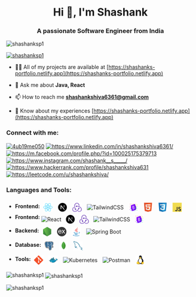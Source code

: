 <h1 align="center">Hi 👋, I'm Shashank</h1>
<h3 align="center">A passionate Software Engineer from India</h3>

<p align="left"> <img src="https://komarev.com/ghpvc/?username=shashanksp1&label=Profile%20views&color=0e75b6&style=flat" alt="shashanksp1" /> </p>

<p align="left"> <a href="https://github.com/ryo-ma/github-profile-trophy"><img src="https://github-profile-trophy.vercel.app/?username=shashanksp1" alt="shashanksp1" /></a> </p>

- 👨‍💻 All of my projects are available at [https://shashanks-portfolio.netlify.app](https://shashanks-portfolio.netlify.app)

- 💬 Ask me about **Java, React**

- 📫 How to reach me **shashankshiva6361@gmail.com**

- 📄 Know about my experiences [https://shashanks-portfolio.netlify.app](https://shashanks-portfolio.netlify.app)

<h3 align="left">Connect with me:</h3>
<p align="left">
<a href="https://twitter.com/4ub19me050" target="blank"><img align="center" src="https://raw.githubusercontent.com/rahuldkjain/github-profile-readme-generator/master/src/images/icons/Social/twitter.svg" alt="4ub19me050" height="30" width="40" /></a>
<a href="https://linkedin.com/in/https://www.linkedin.com/in/shashankshiva6361/" target="blank"><img align="center" src="https://raw.githubusercontent.com/rahuldkjain/github-profile-readme-generator/master/src/images/icons/Social/linked-in-alt.svg" alt="https://www.linkedin.com/in/shashankshiva6361/" height="30" width="40" /></a>
<a href="https://fb.com/https://m.facebook.com/profile.php/?id=100025175379713" target="blank"><img align="center" src="https://raw.githubusercontent.com/rahuldkjain/github-profile-readme-generator/master/src/images/icons/Social/facebook.svg" alt="https://m.facebook.com/profile.php/?id=100025175379713" height="30" width="40" /></a>
<a href="https://instagram.com/https://www.instagram.com/shashank__s_____/" target="blank"><img align="center" src="https://raw.githubusercontent.com/rahuldkjain/github-profile-readme-generator/master/src/images/icons/Social/instagram.svg" alt="https://www.instagram.com/shashank__s_____/" height="30" width="40" /></a>
<a href="https://www.hackerrank.com/https://www.hackerrank.com/profile/shashankshiva631" target="blank"><img align="center" src="https://raw.githubusercontent.com/rahuldkjain/github-profile-readme-generator/master/src/images/icons/Social/hackerrank.svg" alt="https://www.hackerrank.com/profile/shashankshiva631" height="30" width="40" /></a>
<a href="https://www.leetcode.com/https://leetcode.com/u/shashankshiva/" target="blank"><img align="center" src="https://raw.githubusercontent.com/rahuldkjain/github-profile-readme-generator/master/src/images/icons/Social/leet-code.svg" alt="https://leetcode.com/u/shashankshiva/" height="30" width="40" /></a>
</p>

<h3 align="left">Languages and Tools:</h3>
<ul>
  <li>
    <b>Frontend:</b>
    <img src="https://raw.githubusercontent.com/devicons/devicon/master/icons/react/react-original.svg" alt="React" width="25" height="25" style="margin:5px; margin-top:8px; vertical-align:middle;" />
    <img src="https://github.com/ShashankSP1/ShashankSP1/blob/main/nextjs-icon.png" alt="Next.js" width="25" height="25" style="margin:5px; margin-top:8px; vertical-align:middle;" />
    <img src="https://raw.githubusercontent.com/devicons/devicon/master/icons/redux/redux-original.svg" alt="Redux" width="25" height="25" style="margin:5px; margin-top:8px; vertical-align:middle;" />
    <img src="https://www.vectorlogo.zone/logos/tailwindcss/tailwindcss-icon.svg" alt="TailwindCSS" width="25" height="25"style="margin:5px; margin-top:8px; vertical-align:middle;" />
    <img src="https://github.com/ShashankSP1/ShashankSP1/blob/main/icons-hero%402x.png" alt="Bootstrap" width="25" height="25" style="margin:5px; margin-top:8px; vertical-align:middle;" />
    <img src="https://raw.githubusercontent.com/devicons/devicon/master/icons/html5/html5-original.svg" alt="HTML" width="25" height="25" style="margin:5px; margin-top:8px; vertical-align:middle;" />
    <img src="https://raw.githubusercontent.com/devicons/devicon/master/icons/css3/css3-original.svg" alt="CSS" width="25" height="25" style="margin:5px; margin-top:8px; vertical-align:middle;" />
    <img src="https://raw.githubusercontent.com/devicons/devicon/master/icons/javascript/javascript-original.svg" alt="JavaScript" width="25" height="25" style="margin:5px; margin-top:8px; vertical-align:middle;" />
  </li>

  <li>
    <b>Frontend:</b>
    <img src="./react-original.svg" alt="React" width="25" height="25" align="middle" />&nbsp;&nbsp;
    <img src="./nextjs-icon.png" alt="Next.js" width="25" height="25" align="middle" />&nbsp;&nbsp;
    <img src="https://raw.githubusercontent.com/devicons/devicon/master/icons/redux/redux-original.svg" alt="Redux" width="25" height="25" align="middle" />&nbsp;&nbsp;
    <img src="https://raw.githubusercontent.com/este/semantic-ui-css/master/theme/images/tailwindcss.svg" alt="TailwindCSS" width="25" height="25" align="middle" />&nbsp;&nbsp;
    <img src="./icons-hero@2x.png" alt="Bootstrap" width="25" height="25" align="middle" />
  </li>

  <li>
    <b>Backend:</b>
    <img src="https://raw.githubusercontent.com/devicons/devicon/master/icons/nodejs/nodejs-original.svg" alt="Node.js" width="25" height="25" style="margin:5px; margin-top:8px; vertical-align:middle;"/>
    <img src="https://github.com/ShashankSP1/ShashankSP1/blob/main/1646733543.webp" alt="Express.js" width="25" height="25" style="margin:5px; margin-top:8px; vertical-align:middle;" />
    <img src="https://raw.githubusercontent.com/devicons/devicon/master/icons/java/java-original.svg" alt="Java" width="25" height="25" style="margin:5px; margin-top:8px; vertical-align:middle;" />
    <img src="https://www.vectorlogo.zone/logos/springio/springio-icon.svg" alt="Spring Boot" width="25" height="25" style="margin:5px; margin-top:8px; vertical-align:middle;" />
  </li>

  <li>
    <b>Database:</b>
    <img src="https://raw.githubusercontent.com/devicons/devicon/master/icons/postgresql/postgresql-original.svg" alt="PostgreSQL" width="25" height="25" style="margin:5px; margin-top:8px; vertical-align:middle;" />
    <img src="https://raw.githubusercontent.com/devicons/devicon/master/icons/mongodb/mongodb-original.svg" alt="MongoDB" width="25" height="25" style="margin:5px; margin-top:8px; vertical-align:middle;" />
    <img src="https://raw.githubusercontent.com/devicons/devicon/master/icons/mysql/mysql-original.svg" alt="MySQL" width="25" height="25" style="margin:5px; margin-top:8px; vertical-align:middle;" />
  </li>

  <li>
    <b>Tools:</b>
    <img src="https://raw.githubusercontent.com/devicons/devicon/master/icons/git/git-original.svg" alt="Git" width="25" height="25" style="margin:5px; margin-top:8px; vertical-align:middle;" />
    <img src="https://raw.githubusercontent.com/devicons/devicon/master/icons/docker/docker-original.svg" alt="Docker" width="25" height="25" style="margin:5px; margin-top:8px; vertical-align:middle;" />
    <img src="https://www.vectorlogo.zone/logos/kubernetes/kubernetes-icon.svg" alt="Kubernetes" width="25" height="25" style="margin:5px; margin-top:8px; vertical-align:middle;" />
    <img src="https://www.vectorlogo.zone/logos/getpostman/getpostman-icon.svg" alt="Postman" width="25" height="25" style="margin:5px; margin-top:8px; vertical-align:middle;" />
    <img src="https://raw.githubusercontent.com/devicons/devicon/master/icons/linux/linux-original.svg" alt="Linux" width="25" height="25" style="margin:5px; margin-top:8px; vertical-align:middle;" />
  </li>
</ul>

<p><img align="left" src="https://github-readme-stats.vercel.app/api/top-langs?username=shashanksp1&show_icons=true&locale=en&layout=compact" alt="shashanksp1" /></p>

<p>&nbsp;<img align="center" src="https://github-readme-stats.vercel.app/api?username=shashanksp1&show_icons=true&locale=en" alt="shashanksp1" /></p>

<p><img align="center" src="https://github-readme-streak-stats.herokuapp.com/?user=shashanksp1&" alt="shashanksp1" /></p>
